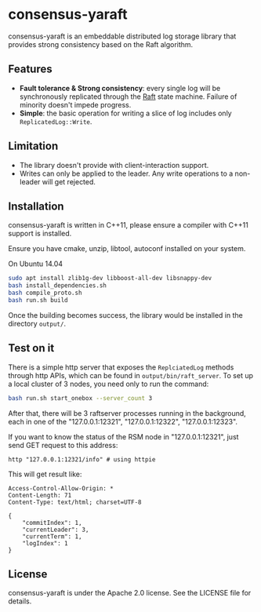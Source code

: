 # consensus-yaraft

consensus-yaraft is an embeddable distributed log storage library that provides strong consistency based
on the Raft algorithm.

## Features

- **Fault tolerance & Strong consistency**: every single log will be synchronously replicated through the [Raft](raft) state machine. Failure of minority doesn't impede progress.
- **Simple**: the basic operation for writing a slice of log includes only `ReplicatedLog::Write`.

[raft]: https://raft.github.io/

## Limitation

- The library doesn't provide with client-interaction support.
- Writes can only be applied to the leader. Any write operations to a non-leader will get rejected.

## Installation

consensus-yaraft is written in C++11, please ensure a compiler with C++11 support is installed.

Ensure you have cmake, unzip, libtool, autoconf installed on your system.

On Ubuntu 14.04

```sh
sudo apt install zlib1g-dev libboost-all-dev libsnappy-dev
bash install_dependencies.sh
bash compile_proto.sh
bash run.sh build
```

Once the building becomes success, the library would be installed in the directory `output/`.

## Test on it

There is a simple http server that exposes the `ReplciatedLog` methods through http APIs, which can be found in `output/bin/raft_server`.
To set up a local cluster of 3 nodes, you need only to run the command:

```sh
bash run.sh start_onebox --server_count 3
```

After that, there will be 3 raftserver processes running in the background, each in one of the "127.0.0.1:12321", "127.0.0.1:12322", "127.0.0.1:12323".

If you want to know the status of the RSM node in "127.0.0.1:12321", just send GET request to this address:

```
http "127.0.0.1:12321/info" # using httpie
```

This will get result like:

```
Access-Control-Allow-Origin: *
Content-Length: 71
Content-Type: text/html; charset=UTF-8

{
    "commitIndex": 1,
    "currentLeader": 3,
    "currentTerm": 1,
    "logIndex": 1
}
```

## License

consensus-yaraft is under the Apache 2.0 license. See the LICENSE file for details.
